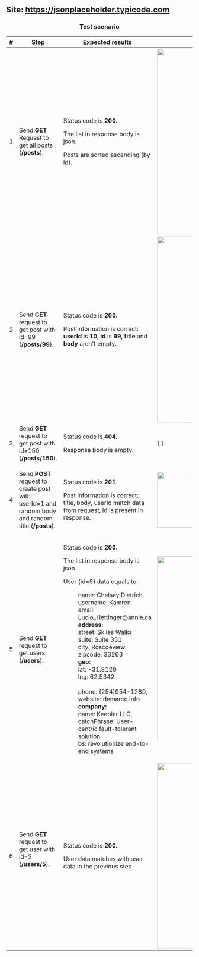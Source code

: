 ## Site: https://jsonplaceholder.typicode.com
<div id="test" align="center">
	<h3>Test scenario</h3>
</div>
<table class="wrapped confluenceTable tablesorter tablesorter-default" data-mce-resize="false" role="grid" resolved=""><thead><tr role="row" class="tablesorter-headerRow"><th class="confluenceTh tablesorter-header sortableHeader tablesorter-headerUnSorted" data-column="0" tabindex="0" scope="col" role="columnheader" aria-disabled="false" unselectable="on" aria-sort="none" aria-label="#: No sort applied, activate to apply an ascending sort" style="user-select: none;"><div class="tablesorter-header-inner">#</div></th><th class="confluenceTh tablesorter-header sortableHeader tablesorter-headerUnSorted" data-column="1" tabindex="0" scope="col" role="columnheader" aria-disabled="false" unselectable="on" aria-sort="none" aria-label="Step: No sort applied, activate to apply an ascending sort" style="user-select: none;"><div class="tablesorter-header-inner">Step</div></th><th class="confluenceTh tablesorter-header sortableHeader tablesorter-headerUnSorted" data-column="2" tabindex="0" scope="col" role="columnheader" aria-disabled="false" unselectable="on" aria-sort="none" aria-label="Expected results: No sort applied, activate to apply an ascending sort" style="user-select: none;"><div class="tablesorter-header-inner">Expected results</div></th><th class="confluenceTh tablesorter-header sortableHeader tablesorter-headerUnSorted" data-column="3" tabindex="0" scope="col" role="columnheader" aria-disabled="false" unselectable="on" aria-sort="none" aria-label="Example: No sort applied, activate to apply an ascending sort" style="user-select: none;"><div class="tablesorter-header-inner">Example</div></th></tr></thead><tbody aria-live="polite" aria-relevant="all"><tr role="row"><td colspan="1" class="confluenceTd">1</td><td colspan="1" class="confluenceTd">Send <strong>GET</strong> Request to get all posts (<strong>/posts</strong>).</td><td colspan="1" class="confluenceTd"><p>Status code is <strong>200.</strong></p><p>The list in response body is json.</p><p>Posts are sorted ascending (by id).</p></td><td colspan="1" class="confluenceTd"><div class="content-wrapper"><span class="confluence-embedded-file-wrapper confluence-embedded-manual-size"><img class="confluence-embedded-image" draggable="false" width="500" src="/download/attachments/597825293/%D0%A1%D0%BD%D0%B8%D0%BC%D0%BE%D0%BA%20%D1%8D%D0%BA%D1%80%D0%B0%D0%BD%D0%B0%202019-10-16%20%D0%B2%2012.43.59.png?version=26&amp;modificationDate=1646322589000&amp;api=v2" data-image-src="/download/attachments/597825293/%D0%A1%D0%BD%D0%B8%D0%BC%D0%BE%D0%BA%20%D1%8D%D0%BA%D1%80%D0%B0%D0%BD%D0%B0%202019-10-16%20%D0%B2%2012.43.59.png?version=26&amp;modificationDate=1646322589000&amp;api=v2" data-unresolved-comment-count="0" data-linked-resource-id="597825340" data-linked-resource-version="26" data-linked-resource-type="attachment" data-linked-resource-default-alias="Снимок экрана 2019-10-16 в 12.43.59.png" data-base-url="https://wiki.itransition.com" data-linked-resource-content-type="image/png" data-linked-resource-container-id="597825293" data-linked-resource-container-version="17" alt=""></span></div></td></tr><tr role="row"><td colspan="1" class="confluenceTd">2</td><td colspan="1" class="confluenceTd"><p>Send&nbsp;<strong>GET</strong> request to get post with id=99 (<strong>/posts/99</strong>).</p></td><td colspan="1" class="confluenceTd"><p>Status code is <strong>200.</strong></p><p>Post information is correct: <strong>userId</strong> is <strong>10</strong>,&nbsp;<strong>id</strong> is <strong>99, title&nbsp;</strong>and<strong> body&nbsp;</strong>aren't empty.</p></td><td colspan="1" class="confluenceTd"><div class="content-wrapper"><span class="confluence-embedded-file-wrapper confluence-embedded-manual-size"><img class="confluence-embedded-image" draggable="false" width="500" src="/download/attachments/597825293/%D0%A1%D0%BD%D0%B8%D0%BC%D0%BE%D0%BA%20%D1%8D%D0%BA%D1%80%D0%B0%D0%BD%D0%B0%202019-10-16%20%D0%B2%2012.53.49.png?version=9&amp;modificationDate=1644489471000&amp;api=v2" data-image-src="/download/attachments/597825293/%D0%A1%D0%BD%D0%B8%D0%BC%D0%BE%D0%BA%20%D1%8D%D0%BA%D1%80%D0%B0%D0%BD%D0%B0%202019-10-16%20%D0%B2%2012.53.49.png?version=9&amp;modificationDate=1644489471000&amp;api=v2" data-unresolved-comment-count="0" data-linked-resource-id="597825371" data-linked-resource-version="9" data-linked-resource-type="attachment" data-linked-resource-default-alias="Снимок экрана 2019-10-16 в 12.53.49.png" data-base-url="https://wiki.itransition.com" data-linked-resource-content-type="image/png" data-linked-resource-container-id="597825293" data-linked-resource-container-version="17" alt=""></span></div></td></tr><tr role="row"><td colspan="1" class="confluenceTd">3</td><td colspan="1" class="confluenceTd">Send&nbsp;<strong>GET</strong> request to get post with id=150 (<strong>/posts/150</strong>).</td><td colspan="1" class="confluenceTd"><p>Status code is <strong>404.</strong></p><p>Response body is empty.</p></td><td colspan="1" class="confluenceTd">{ }</td></tr><tr role="row"><td colspan="1" class="confluenceTd">4</td><td colspan="1" class="confluenceTd"><p>Send <strong>POST</strong> request to create post with userId=1 and random body and random title (<strong>/posts</strong>).</p></td><td colspan="1" class="confluenceTd"><p>Status code is <strong>201</strong>.</p><p>Post information is correct: title, body, userId match data from request, id is present in response.</p></td><td colspan="1" class="confluenceTd"><div class="content-wrapper"><span class="confluence-embedded-file-wrapper confluence-embedded-manual-size"><img class="confluence-embedded-image confluence-thumbnail" draggable="false" height="150" src="/download/thumbnails/597825293/%D0%A1%D0%BD%D0%B8%D0%BC%D0%BE%D0%BA%20%D1%8D%D0%BA%D1%80%D0%B0%D0%BD%D0%B0%202019-10-16%20%D0%B2%2012.37.53.png?version=2&amp;modificationDate=1639131682000&amp;api=v2" data-image-src="/download/attachments/597825293/%D0%A1%D0%BD%D0%B8%D0%BC%D0%BE%D0%BA%20%D1%8D%D0%BA%D1%80%D0%B0%D0%BD%D0%B0%202019-10-16%20%D0%B2%2012.37.53.png?version=2&amp;modificationDate=1639131682000&amp;api=v2" data-unresolved-comment-count="0" data-linked-resource-id="597825318" data-linked-resource-version="2" data-linked-resource-type="attachment" data-linked-resource-default-alias="Снимок экрана 2019-10-16 в 12.37.53.png" data-base-url="https://wiki.itransition.com" data-linked-resource-content-type="image/png" data-linked-resource-container-id="597825293" data-linked-resource-container-version="17" alt=""></span></div></td></tr><tr role="row"><td colspan="1" class="confluenceTd">5</td><td colspan="1" class="confluenceTd"><p>Send <strong>GET</strong> request to get users (<strong>/users</strong>).</p></td><td colspan="1" class="confluenceTd"><p>Status code is <strong>200.</strong></p><p>The list in response body is json.</p><p>User (id=5) data equals to:&nbsp;</p><p style="margin-left: 40.0px;">name: Chelsey Dietrich<br>username: Kamren<br>email: Lucio_Hettinger@annie.ca<br><strong>address:</strong> <br>street: Skiles Walks<br>suite: Suite 351<br>city: Roscoeview<br>zipcode: 33263<br><strong> geo:</strong> <br>lat: -31.8129<br>lng: 62.5342<br><br>phone: (254)954-1289,<br>website: demarco.info<br><strong>company:</strong> <br>name: Keebler LLC,<br>catchPhrase: User-centric fault-tolerant solution<br>bs: revolutionize end-to-end systems</p></td><td colspan="1" class="confluenceTd"><div class="content-wrapper"><span class="confluence-embedded-file-wrapper confluence-embedded-manual-size"><img class="confluence-embedded-image" draggable="false" width="500" src="/download/attachments/597825293/%D0%A1%D0%BD%D0%B8%D0%BC%D0%BE%D0%BA%20%D1%8D%D0%BA%D1%80%D0%B0%D0%BD%D0%B0%202019-10-16%20%D0%B2%2013.24.38.png?version=8&amp;modificationDate=1645292464000&amp;api=v2" data-image-src="/download/attachments/597825293/%D0%A1%D0%BD%D0%B8%D0%BC%D0%BE%D0%BA%20%D1%8D%D0%BA%D1%80%D0%B0%D0%BD%D0%B0%202019-10-16%20%D0%B2%2013.24.38.png?version=8&amp;modificationDate=1645292464000&amp;api=v2" data-unresolved-comment-count="0" data-linked-resource-id="597825428" data-linked-resource-version="8" data-linked-resource-type="attachment" data-linked-resource-default-alias="Снимок экрана 2019-10-16 в 13.24.38.png" data-base-url="https://wiki.itransition.com" data-linked-resource-content-type="image/png" data-linked-resource-container-id="597825293" data-linked-resource-container-version="17" alt=""></span></div></td></tr><tr role="row"><td colspan="1" class="confluenceTd">6</td><td colspan="1" class="confluenceTd"><p>Send <strong>GET</strong> request to get user with id=5 (<strong>/users/5</strong>).</p><p><br></p></td><td colspan="1" class="confluenceTd"><p>Status code is <strong>200.</strong></p><p>User data matches with user data in the previous step.</p></td><td colspan="1" class="confluenceTd"><div class="content-wrapper"><span class="confluence-embedded-file-wrapper confluence-embedded-manual-size"><img class="confluence-embedded-image" draggable="false" width="500" src="/download/attachments/597825293/%D0%A1%D0%BD%D0%B8%D0%BC%D0%BE%D0%BA%20%D1%8D%D0%BA%D1%80%D0%B0%D0%BD%D0%B0%202019-10-16%20%D0%B2%2013.30.44.png?version=2&amp;modificationDate=1643029726000&amp;api=v2" data-image-src="/download/attachments/597825293/%D0%A1%D0%BD%D0%B8%D0%BC%D0%BE%D0%BA%20%D1%8D%D0%BA%D1%80%D0%B0%D0%BD%D0%B0%202019-10-16%20%D0%B2%2013.30.44.png?version=2&amp;modificationDate=1643029726000&amp;api=v2" data-unresolved-comment-count="0" data-linked-resource-id="597825445" data-linked-resource-version="2" data-linked-resource-type="attachment" data-linked-resource-default-alias="Снимок экрана 2019-10-16 в 13.30.44.png" data-base-url="https://wiki.itransition.com" data-linked-resource-content-type="image/png" data-linked-resource-container-id="597825293" data-linked-resource-container-version="17" alt=""></span></div></td></tr></tbody></table>
